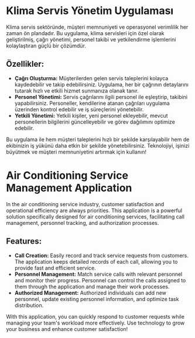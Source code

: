<body>
    <h1>Klima Servis Yönetim Uygulaması</h1>
    <p>Klima servis sektöründe, müşteri memnuniyeti ve operasyonel verimlilik her zaman ön plandadır. Bu uygulama, klima servisleri için özel olarak geliştirilmiş, çağrı yönetimi, personel takibi ve yetkilendirme işlemlerini kolaylaştıran güçlü bir çözümdür.</p>
<h2>Özellikler:</h2>
    <ul>
        <li><strong>Çağrı Oluşturma:</strong> Müşterilerden gelen servis taleplerini kolayca kaydedebilir ve takip edebilirsiniz. Uygulama, her bir çağrının detaylarını tutarak hızlı ve etkili hizmet sunmanıza olanak tanır.</li>
        <li><strong>Personel Yönetimi:</strong> Servis çağrılarını ilgili personel ile eşleştirip, takibini yapabilirsiniz. Personeller, kendilerine atanan çağrıları uygulama üzerinden kontrol edebilir ve iş süreçlerini yönetebilir.</li>
        <li><strong>Yetkili Yönetimi:</strong> Yetkili kişiler, yeni personel ekleyebilir, mevcut personellerin bilgilerini güncelleyebilir ve görev dağılımını optimize edebilir.</li>
    </ul>
    
<p>Bu uygulama ile hem müşteri taleplerini hızlı bir şekilde karşılayabilir hem de ekibinizin iş yükünü daha etkin bir şekilde yönetebilirsiniz. Teknolojiyi, işinizi büyütmek ve müşteri memnuniyetini artırmak için kullanın!</p>


<body>
    <h1>Air Conditioning Service Management Application</h1>
    <p>In the air conditioning service industry, customer satisfaction and operational efficiency are always priorities. This application is a powerful solution specifically designed for air conditioning services, facilitating call management, personnel tracking, and authorization processes.</p>
    <h2>Features:</h2>
    <ul>
        <li><strong>Call Creation:</strong> Easily record and track service requests from customers. The application keeps detailed records of each call, allowing you to provide fast and efficient service.</li>
        <li><strong>Personnel Management:</strong> Match service calls with relevant personnel and monitor their progress. Personnel can control the calls assigned to them through the application and manage their work processes.</li>
        <li><strong>Authorized Management:</strong> Authorized individuals can add new personnel, update existing personnel information, and optimize task distribution.</li>
    </ul>
    <p>With this application, you can quickly respond to customer requests while managing your team's workload more effectively. Use technology to grow your business and enhance customer satisfaction!</p>
</body>
